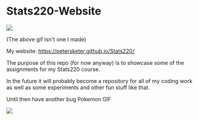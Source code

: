  <!-- Motivation: not enough good memes of bug type Pokemon also Stats is great -->
# Stats220-Website

![](https://media.giphy.com/media/xuXzcHMkuwvf2/giphy.gif)

(The above gif isn't one I made)


My website: https://petersketer.github.io/Stats220/

The purpose of this repo (for now anyway) is to showcase some of the assignments for my Stats220 course.

In the future it will probably become a repository for all of my coding work as well as some experiments and other fun stuff like that.

Until then have another bug Pokemon GIF

![](https://media.giphy.com/media/3f0wT9Pb12qKh8p8TV/giphy.gif)
